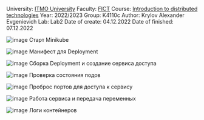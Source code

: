 University: [ITMO University](https://itmo.ru/ru/)
Faculty: [FICT](https://fict.itmo.ru)
Course: [Introduction to distributed technologies](https://github.com/itmo-ict-faculty/introduction-to-distributed-technologies)
Year: 2022/2023
Group: K4110c
Author: Krylov Alexander Evgenievich
Lab: Lab2
Date of create: 04.12.2022
Date of finished: 07.12.2022

![image](https://user-images.githubusercontent.com/44921066/206437652-e302771f-040c-42ba-963f-652dc7be6003.png)
Старт Minikube

![image](https://user-images.githubusercontent.com/44921066/206437684-6112acbb-67a4-4a78-b4f7-6b3386ad4567.png)
Манифест для Deployment

![image](https://user-images.githubusercontent.com/44921066/206438002-632257fa-5e54-4160-80e0-e5c0efc425af.png)
Сборка Deployment и создание сервиса доступа

![image](https://user-images.githubusercontent.com/44921066/206438132-6e344399-121f-4178-ae5d-1237b182146b.png)
Проверка состояния подов

![image](https://user-images.githubusercontent.com/44921066/206438161-2642ace6-4522-4ac8-a7bd-163a5fd27930.png)
Проброс портов для доступа к сервису

![image](https://user-images.githubusercontent.com/44921066/206438212-c7cbb0ff-6c26-44ae-bc79-22bfa6d11911.png)
Работа сервиса и передача переменных

![image](https://user-images.githubusercontent.com/44921066/206438257-6f3cbdd9-1347-4ad0-91f0-89f7b8148507.png)
Логи контейнеров
